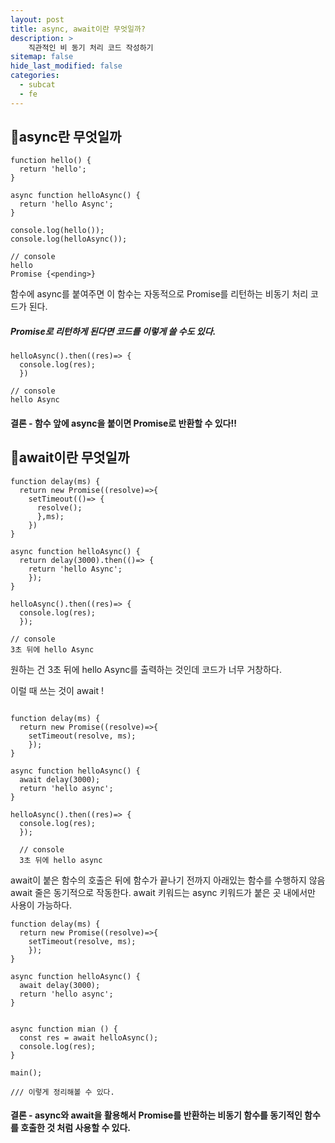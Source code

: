 ```yaml
---
layout: post
title: async, await이란 무엇일까?
description: >
    직관적인 비 동기 처리 코드 작성하기
sitemap: false
hide_last_modified: false
categories:
  - subcat
  - fe
---
```


## 📌async란 무엇일까

~~~
function hello() {
  return 'hello';
}

async function helloAsync() {
  return 'hello Async';
}

console.log(hello());
console.log(helloAsync());

// console
hello
Promise {<pending>}
~~~

함수에 async를 붙여주면 이 함수는 자동적으로 Promise를 리턴하는 비동기 처리 코드가 된다.

##### Promise로 리턴하게 된다면 코드를 이렇게 쓸 수도 있다.
~~~
helloAsync().then((res)=> {
  console.log(res);
  })

// console
hello Async
~~~

#### 결론 - 함수 앞에 async을 붙이면 Promise로 반환할 수 있다!!

## 📌await이란 무엇일까

~~~
function delay(ms) {
  return new Promise((resolve)=>{
    setTimeout(()=> {
      resolve();
      },ms);
    })
}

async function helloAsync() {
  return delay(3000).then(()=> {
    return 'hello Async';
    });
}

helloAsync().then((res)=> {
  console.log(res);
  });

// console
3초 뒤에 hello Async

~~~

원하는 건 3초 뒤에 hello Async를 출력하는 것인데 코드가 너무 거창하다.

이럴 때 쓰는 것이 await !
~~~

function delay(ms) {
  return new Promise((resolve)=>{
    setTimeout(resolve, ms);
    });
}

async function helloAsync() {
  await delay(3000);
  return 'hello async';
}

helloAsync().then((res)=> {
  console.log(res);
  });

  // console
  3초 뒤에 hello async
~~~
await이 붙은 함수의 호출은 뒤에 함수가 끝나기 전까지 아래있는 함수를 수행하지 않음
await 줄은 동기적으로 작동한다.
await 키워드는 async 키워드가 붙은 곳 내에서만 사용이 가능하다.

~~~
function delay(ms) {
  return new Promise((resolve)=>{
    setTimeout(resolve, ms);
    });
}

async function helloAsync() {
  await delay(3000);
  return 'hello async';
}


async function mian () {
  const res = await helloAsync();
  console.log(res);
}

main();

/// 이렇게 정리해볼 수 있다.
~~~
#### 결론 - async와 await을 활용해서 Promise를 반환하는 비동기 함수를 동기적인 함수를 호출한 것 처럼 사용할 수 있다.
